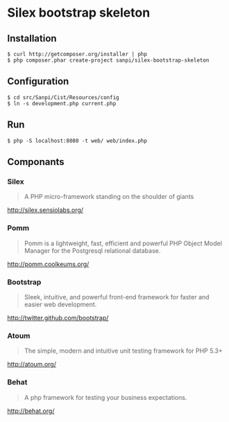 # Silex bootstrap skeleton

## Installation

    $ curl http://getcomposer.org/installer | php
    $ php composer.phar create-project sanpi/silex-bootstrap-skeleton

## Configuration

    $ cd src/Sanpi/Cist/Resources/config
    $ ln -s development.php current.php

## Run

    $ php -S localhost:8080 -t web/ web/index.php

## Componants

### Silex

> A PHP micro-framework standing on the shoulder of giants

http://silex.sensiolabs.org/

### Pomm

> Pomm is a lightweight, fast, efficient and powerful PHP Object Model Manager
> for the Postgresql relational database.

http://pomm.coolkeums.org/

### Bootstrap

> Sleek, intuitive, and powerful front-end framework for faster and easier web
> development.

http://twitter.github.com/bootstrap/

### Atoum

> The simple, modern and intuitive unit testing framework for PHP 5.3+

http://atoum.org/

### Behat

> A php framework for testing your business expectations.

http://behat.org/
